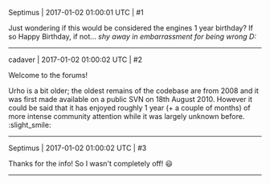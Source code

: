 Septimus | 2017-01-02 01:00:01 UTC | #1

Just wondering if this would be considered the engines 1 year birthday? If so Happy Birthday, if not... *shy away in embarrassment for being wrong D:*

-------------------------

cadaver | 2017-01-02 01:00:02 UTC | #2

Welcome to the forums!

Urho is a bit older; the oldest remains of the codebase are from 2008 and it was first made available on a public SVN on 18th August 2010. However it could be said that it has enjoyed roughly 1 year (+ a couple of months) of more intense community attention while it was largely unknown before. :slight_smile:

-------------------------

Septimus | 2017-01-02 01:00:02 UTC | #3

Thanks for the info! So I wasn't completely off! :smiley:

-------------------------

